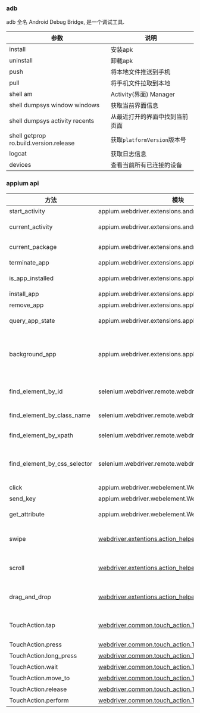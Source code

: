 ### adb

adb 全名 Android Debug Bridge, 是一个调试工具.


|参数|说明|
|---|---|
|install| 安装apk |
|uninstall| 卸载apk |
|push| 将本地文件推送到手机 |
|pull| 将手机文件拉取到本地 |
|shell am| Activity(界面) Manager |
|shell dumpsys window windows| 获取当前界面信息 |
|shell dumpsys activity recents| 从最近打开的界面中找到当前页面 |
|shell getprop ro.build.version.release| 获取`platformVersion`版本号 |
|logcat| 获取日志信息 |
|devices| 查看当前所有已连接的设备 |


### appium api

|方法|模块|说明|
|---|---|---|
|start_activity|appium.webdriver.extensions.android.activities.Activities| [启动一个app](./scripts/0002-get-package-and-activity.py#L18) |
|current_activity|appium.webdriver.extensions.android.activities.Activities| [获取当前界面名](./scripts/0002-get-package-and-activity.py#L28) |
|current_package|appium.webdriver.extensions.android.common.Common| [获取当前包名](./scripts/0002-get-package-and-activity.py#L23) |
|terminate_app|appium.webdriver.extensions.applications.Applications| [关闭一个app](./scripts/0003-terminate-app.py#L23) |
|is_app_installed|appium.webdriver.extensions.applications.Applications| [检查app是否已安装](./scripts/0004-install-app.py#L12) |
|install_app|appium.webdriver.extensions.applications.Applications| [安装一个app](./scripts/0004-install-app.py#L24) |
|remove_app|appium.webdriver.extensions.applications.Applications| [卸载一个app](./scripts/0004-install-app.py#L17) |
|query_app_state|appium.webdriver.extensions.applications.Applications| [查询一个app的状态](scripts/0005-app-state-and-background.py#L20) |
|background_app|appium.webdriver.extensions.applications.Applications| [长按 `Home` 键, 将app放置后台(单位: 秒), 然后再回到屏幕前](scripts/0005-app-state-and-background.py#L26) |
|find_element_by_id|selenium.webdriver.remote.webdriver.WebDriver| [对应于: resource-id 标签](scripts/0006-find-element-by.py#L26) |
|find_element_by_class_name|selenium.webdriver.remote.webdriver.WebDriver| [对应于: class 标签](scripts/0006-find-element-by.py#L36) |
|find_element_by_xpath|selenium.webdriver.remote.webdriver.WebDriver| [按 xpath 规则查找元素](scripts/0006-find-element-by.py#L37) |
|find_element_by_css_selector|selenium.webdriver.remote.webdriver.WebDriver| [按 css_selector 规则查找元素](scripts/0006-find-element-by.py#L38) |
|click|appium.webdriver.webelement.WebElement| [点击控件](scripts/0006-find-element-by.py#L26) |
|send_key|appium.webdriver.webelement.WebElement| [输入内容](scripts/0006-find-element-by.py#L31) |
|get_attribute|appium.webdriver.webelement.WebElement| [获取当前组件的属性值](scripts/0007-get-attribute.py#L22) |
|swipe|[webdriver.extentions.action_helpers.ActionHelpers](https://github.com/appium/python-client/blob/master/appium/webdriver/extensions/action_helpers.py#L111)| [按象数, 有惯性, 支持滑动时长](scripts/0008-scroll.py#L39) |
|scroll|[webdriver.extentions.action_helpers.ActionHelpers](https://github.com/appium/python-client/blob/master/appium/webdriver/extensions/action_helpers.py#L31)| [按元素, 有惯性, 支持滑动时长](scripts/0008-scroll.py#L47) |
|drag_and_drop|[webdriver.extentions.action_helpers.ActionHelpers](https://github.com/appium/python-client/blob/master/appium/webdriver/extensions/action_helpers.py#L58)| [按元素, 无惯性, 不支持滑动时长](scripts/0008-scroll.py#L51) |
|TouchAction.tap|[webdriver.common.touch_action.TouchAction](https://github.com/appium/python-client/blob/master/appium/webdriver/common/touch_action.py#L43)| 轻微触碰, 支持坐标, 类似click |
|TouchAction.press|[webdriver.common.touch_action.TouchAction](https://github.com/appium/python-client/blob/master/appium/webdriver/common/touch_action.py#L66)| [按住](scripts/0009-touch-action.py#L40) |
|TouchAction.long_press|[webdriver.common.touch_action.TouchAction](https://github.com/appium/python-client/blob/master/appium/webdriver/common/touch_action.py#L89)| [长按](scripts/0009-touch-action.py#L32) |
|TouchAction.wait|[webdriver.common.touch_action.TouchAction](https://github.com/appium/python-client/blob/master/appium/webdriver/common/touch_action.py#L111)| [等待](scripts/0009-touch-action.py#L39) |
|TouchAction.move_to|[webdriver.common.touch_action.TouchAction](https://github.com/appium/python-client/blob/master/appium/webdriver/common/touch_action.py#L129)| [移动](scripts/0009-touch-action.py#L41) |
|TouchAction.release|[webdriver.common.touch_action.TouchAction](https://github.com/appium/python-client/blob/master/appium/webdriver/common/touch_action.py#L144)| [松开/释放](scripts/0009-touch-action.py#L46) |
|TouchAction.perform|[webdriver.common.touch_action.TouchAction](https://github.com/appium/python-client/blob/master/appium/webdriver/common/touch_action.py#L154)| [执行](scripts/0009-touch-action.py#L47) |


